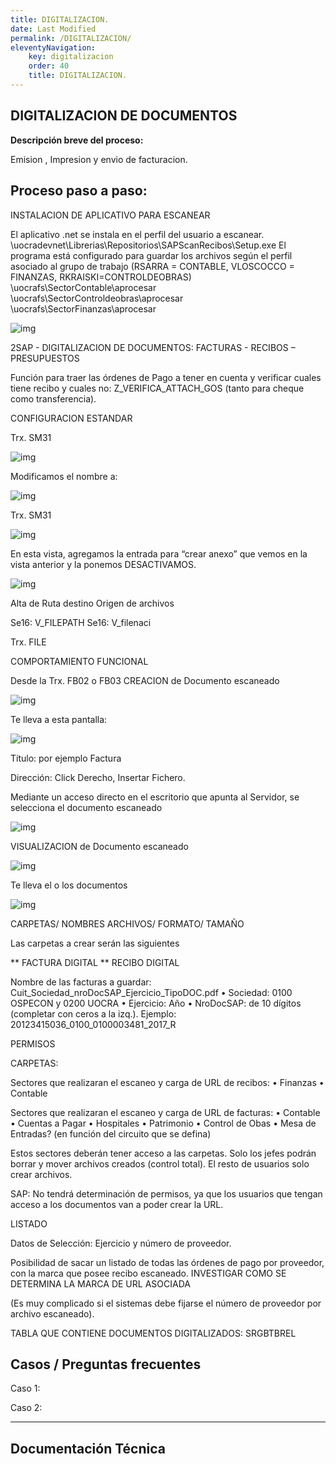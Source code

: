 ```yaml
---
title: DIGITALIZACION.
date: Last Modified
permalink: /DIGITALIZACION/
eleventyNavigation:
    key: digitalizacion
    order: 40
    title: DIGITALIZACION.
---
```

## **DIGITALIZACION DE DOCUMENTOS**

**Descripción breve del proceso:**

Emision , Impresion y envio de facturacion.

## Proceso paso a paso:

INSTALACION DE APLICATIVO PARA ESCANEAR

El aplicativo .net se instala en el perfil del usuario a escanear. 
\\uocradevnet\Librerias\Repositorios\SAPScanRecibos\Setup.exe
El programa está configurado para guardar los archivos según el perfil asociado al grupo de trabajo (RSARRA = CONTABLE, 	VLOSCOCCO = FINANZAS, RKRAISKI=CONTROLDEOBRAS)
\\uocrafs\SectorContable\aprocesar
\\uocrafs\SectorControldeobras\aprocesar
\\uocrafs\SectorFinanzas\aprocesar

![img](image/index/1628705225985.png)

2SAP - DIGITALIZACION DE DOCUMENTOS: FACTURAS  - RECIBOS – PRESUPUESTOS

Función para traer las órdenes de Pago a tener en cuenta y verificar cuales tiene recibo y cuales no:
Z_VERIFICA_ATTACH_GOS (tanto para cheque como transferencia).

CONFIGURACION ESTANDAR

Trx. SM31

![img](image/index/1628705242254.png)

Modificamos el nombre a:             

![img](image/index/1628706183893.png)


Trx. SM31

![img](image/index/1628706349801.png)


En esta vista, agregamos la entrada para “crear anexo” que vemos en la vista anterior y la ponemos DESACTIVAMOS.

![img](image/index/1628706349801.png)


Alta de Ruta destino Origen de archivos

Se16: V_FILEPATH
Se16: V_filenaci

Trx. FILE



COMPORTAMIENTO FUNCIONAL

Desde la Trx. FB02 o FB03
CREACION de Documento escaneado

![img](image/index/1628706349801.png)

Te lleva a esta pantalla: 

![img](image/index/1628706349801.png)


Título: por ejemplo Factura

Dirección: Click Derecho, Insertar Fichero.

Mediante un acceso directo en el escritorio  que apunta al Servidor, se selecciona el documento escaneado


![img](image/index/1628706349801.png)

VISUALIZACION de Documento escaneado

![img](image/index/1628706349801.png)

Te lleva el o los documentos

![img](image/index/1628706349801.png)

CARPETAS/ NOMBRES ARCHIVOS/ FORMATO/ TAMAÑO

Las carpetas a crear serán las siguientes

**	FACTURA DIGITAL
**	RECIBO DIGITAL


Nombre de las facturas a guardar: Cuit_Sociedad_nroDocSAP_Ejercicio_TipoDOC.pdf
•	Sociedad: 0100 OSPECON y 0200 UOCRA
•	Ejercicio: Año
•	NroDocSAP: de 10 dígitos (completar con ceros a la izq.).
Ejemplo: 20123415036_0100_0100003481_2017_R


PERMISOS

CARPETAS:

Sectores que realizaran el escaneo y carga de URL de recibos:
•	Finanzas
•	Contable

Sectores que realizaran el escaneo y carga de URL de facturas:
•	Contable
•	Cuentas a Pagar
•	Hospitales
•	Patrimonio
•	Control de Obas
•	Mesa de Entradas? (en función del circuito que se defina)


Estos sectores deberán tener acceso a las carpetas.
Solo los jefes podrán borrar y mover archivos creados (control total).
El resto de usuarios solo crear archivos.

SAP:
No tendrá determinación de permisos, ya que los usuarios que tengan acceso a los documentos van a poder crear la URL.

LISTADO		

Datos de Selección: Ejercicio y número de proveedor.

Posibilidad de sacar un listado de todas las órdenes de pago por proveedor, con la marca que  posee recibo escaneado.
INVESTIGAR COMO SE DETERMINA LA MARCA DE URL ASOCIADA

(Es muy complicado si el sistemas debe fijarse el número de proveedor por archivo escaneado).


TABLA QUE CONTIENE DOCUMENTOS DIGITALIZADOS:
SRGBTBREL






## **Casos / Preguntas frecuentes**

Caso 1:

Caso 2:

---

## Documentación Técnica
